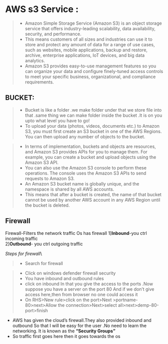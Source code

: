 # AWS s3 Service :
> + Amazon Simple Storage Service (Amazon S3) is an object storage service that offers industry-leading scalability, data availability, security, and performance.
> +  This means customers of all sizes and industries can use it to store and protect any amount of data for a range of use cases, such as websites, mobile applications, backup and restore, archive, enterprise applications, IoT devices, and big data analytics.
> + Amazon S3 provides easy-to-use management features so you can organize your data and configure finely-tuned access controls to meet your specific business, organizational, and compliance requirements. 

## BUCKET:
> + Bucket is like a folder .we make folder under that we store file into that .same thing we can make folder inside the bucket .It is on you upto what level you have to go!
> + To upload your data (photos, videos, documents etc.) to Amazon S3, you must first create an S3 bucket in one of the AWS Regions. You can then upload any number of objects to the bucket.

> + In terms of implementation, buckets and objects are resources, and Amazon S3 provides APIs for you to manage them. For example, you can create a bucket and upload objects using the Amazon S3 API. 
> + You can also use the Amazon S3 console to perform these operations. The console uses the Amazon S3 APIs to send requests to Amazon S3.
> + An Amazon S3 bucket name is globally unique, and the namespace is shared by all AWS accounts. 
> + This means that after a bucket is created, the name of that bucket cannot be used by another AWS account in any AWS Region until the bucket is deleted. 

## Firewall
Firewall-Filters the network traffic
Os has firewall
1]**Inbound**-you ctrl incoming traffic\
2]**Outbound**- you ctrl outgoing traffic

*Steps for firewall*\
> + Search for firewall

> + Click on  windows defender firewall security
> + You have inbound and outbound rules
> + click on inbound
In that you give the access to the ports .Now suppose you have a server on the port 80
And if we don’t give access here,then from browser no one could access it
> + On RHS>New rule>click on the port>Next >portname-80>next>Allow the connection>Next>select all>next>demp-80-port>finish

+ AWS has given the cloud’s firewall.They also provided inbound and outbound
So that I will be easy for the user .No need to learn the networking.
It is known as the **“Security Groups”**
+ So traffic first goes here then it goes towards the os

